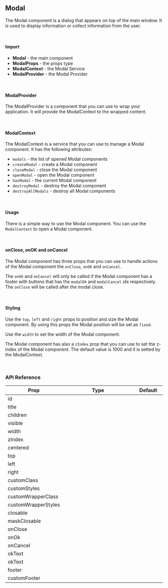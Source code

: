 ## Modal

The Modal component is a dialog that appears on top of the main window. It is used to display information or collect information from the user.

<div><LeSourceButton url="https://github.com/hiimlex/leux/tree/main/src/components/Modal"></LeSourceButton></div>

<br />

#### Import

<div>
<ModalImportPreview>
</ModalImportPreview>
</div>

- **Modal** - the main component
- **ModalProps** - the props type
- **ModalContext** - the Modal Service
- **ModalProvider** - the Modal Provider

<br />

#### ModalProvider

The ModalProvider is a component that you can use to wrap your application. It will provide the ModalContext to the wrapped content.

<div>
<ModalProviderPreview>
</ModalProviderPreview>
</div>

<br />

#### ModalContext

The ModalContext is a service that you can use to manage a Modal component. It has the following attributes:

- `modals` - the list of opened Modal components
- `createModal` - create a Modal component
- `closeModal` - close the Modal component
- `openModal` - open the Modal component
- `hasModal` - the current Modal component
- `destroyModal` - destroy the Modal component
- `destroyAllModals` - destroy all Modal components

<div>
<ModalContextPreview>
</ModalContextPreview>
</div>

<br />

#### Usage

There is a simple way to use the Modal component. You can use the `ModalContext` to open a Modal component.

<div>
<ModalUsagePreview>
</ModalUsagePreview>
<div>

<br />

#### onClose, onOK and onCancel

The Modal component has three props that you can use to handle actions of the Modal component the `onClose`, `onOK` and `onCancel`.

The `onOk` and `onCancel` will only be called if the Modal component has a footer with buttons that has the `modalOk` and `modalCancel` ids respectively. The `onClose` will be called after the modal close.

<div>
<ModalActionsPreview>
</ModalActionsPreview>
</div>

<br />

#### Styling

Use the `top`, `left` and `right` props to position and size the Modal component. By using this props the Modal position will be set as `fixed`.

<div>
<ModalPositionPreview>
</ModalPositionPreview>
</div>

Use the `width` to set the width of the Modal component.

<div>
<ModalSizePreview>
</ModalSizePreview>
</div>

The Modal component has also a `zIndex` prop that you can use to set the z-index of the Modal component. The default value is 1000 and it is setted by the ModalContext.

<br />

### API Reference

<div>
<table>
<thead>
<tr>
<th width="20%">Prop</th>
<th width="60%">Type</th>
<th width="20%">Default</th>
</tr>
</thead>
<tbody>
<tr>
<td><RequiredProp>id</RequiredProp></td>
<td><LeHighlighter language="tsx" code="string" style="soft" copy="'off'"></LeHighlighter></td>
<td><LeHighlighter language="tsx" code="null" style="soft" copy="'off'"></LeHighlighter></td>
</tr>
<tr>
<tr>
<td><RequiredProp>title</RequiredProp></td>
<td><LeHighlighter language="tsx" code="string" style="soft" copy="'off'"></LeHighlighter></td>
<td><LeHighlighter language="tsx" code="null" style="soft" copy="'off'"></LeHighlighter></td>
</tr>
<tr>
<td>children</td>
<td><LeHighlighter language="tsx" code="React.ReactNode" style="soft" copy="'off'"></LeHighlighter></td>
<td><LeHighlighter language="tsx" code="null" style="soft" copy="'off'"></LeHighlighter></td>
</tr>
<tr>
<td>visible</td>
<td><LeHighlighter language="tsx" code="boolean" style="soft" copy="'off'"></LeHighlighter></td>
<td><LeHighlighter language="tsx" code="true" style="soft" copy="'off'"></LeHighlighter></td>
</tr>
<tr>
<td>width</td>
<td><LeHighlighter language="tsx" code="React.CSSProperties['width']" style="soft" copy="'off'"></LeHighlighter></td>
<td><LeHighlighter language="tsx" code="'45%'" style="soft" copy="'off'"></LeHighlighter></td>
</tr>
<tr>
<td>zIndex</td>
<td><LeHighlighter language="tsx" code="React.CSSProperties['zIndex']" style="soft" copy="'off'"></LeHighlighter></td>
<td><LeHighlighter language="tsx" code="1000" style="soft" copy="'off'"></LeHighlighter></td>
</tr>
<tr>
<td>centered</td>
<td><LeHighlighter language="tsx" code="boolean" style="soft" copy="'off'"></LeHighlighter></td>
<td><LeHighlighter language="tsx" code="true" style="soft" copy="'off'"></LeHighlighter></td>
</tr>
<tr>
<td>top</td>
<td><LeHighlighter language="tsx" code="React.CSSProperties['top']" style="soft" copy="'off'"></LeHighlighter></td>
<td><LeHighlighter language="tsx" code="null" style="soft" copy="'off'"></LeHighlighter></td>
</tr>
<tr>
<td>left</td>
<td><LeHighlighter language="tsx" code="React.CSSProperties['left']" style="soft" copy="'off'"></LeHighlighter></td>
<td><LeHighlighter language="tsx" code="null" style="soft" copy="'off'"></LeHighlighter></td>
</tr>
<tr>
<td>right</td>
<td><LeHighlighter language="tsx" code="React.CSSProperties['right']" style="soft" copy="'off'"></LeHighlighter></td>
<td><LeHighlighter language="tsx" code="null" style="soft" copy="'off'"></LeHighlighter></td>
</tr>
<tr>
<td>customClass</td>
<td><LeHighlighter language="tsx" code="string" style="soft" copy="'off'"></LeHighlighter></td>
<td><LeHighlighter language="tsx" code="null" style="soft" copy="'off'"></LeHighlighter></td>
</tr>
<tr>
<td>customStyles</td>
<td><LeHighlighter language="tsx" code="React.CSSProperties" style="soft" copy="'off'"></LeHighlighter></td>
<td><LeHighlighter language="tsx" code="null" style="soft" copy="'off'"></LeHighlighter></td>
</tr>
<tr>
<td>customWrapperClass</td>
<td><LeHighlighter language="tsx" code="string" style="soft" copy="'off'"></LeHighlighter></td>
<td><LeHighlighter language="tsx" code="null" style="soft" copy="'off'"></LeHighlighter></td>
</tr>
<tr>
<td>customWrapperStyles</td>
<td><LeHighlighter language="tsx" code="React.CSSProperties" style="soft" copy="'off'"></LeHighlighter></td>
<td><LeHighlighter language="tsx" code="null" style="soft" copy="'off'"></LeHighlighter></td>
</tr>
<tr>
<td>closable</td>
<td><LeHighlighter language="tsx" code="boolean" style="soft" copy="'off'"></LeHighlighter></td>
<td><LeHighlighter language="tsx" code="true" style="soft" copy="'off'"></LeHighlighter></td>
</tr>
<tr>
<td>maskClosable</td>
<td><LeHighlighter language="tsx" code="boolean" style="soft" copy="'off'"></LeHighlighter></td>
<td><LeHighlighter language="tsx" code="true" style="soft" copy="'off'"></LeHighlighter></td>
</tr>
<tr>
<td>onClose</td>
<td><LeHighlighter language="tsx" code="() => void" style="soft" copy="'off'"></LeHighlighter></td>
<td><LeHighlighter language="tsx" code="null" style="soft" copy="'off'"></LeHighlighter></td>
</tr>
<tr>
<td>onOk</td>
<td><LeHighlighter language="tsx" code="ModalFooterFunction | (id:string, onClose: () => void) => void" style="soft" copy="'off'"></LeHighlighter></td>
<td><LeHighlighter language="tsx" code="null" style="soft" copy="'off'"></LeHighlighter></td>
</tr>
<tr>
<td>onCancel</td>
<td><LeHighlighter language="tsx" code="ModalFooterFunction | (id:string, onClose: () => void) => void" style="soft" copy="'off'"></LeHighlighter></td>
<td><LeHighlighter language="tsx" code="null" style="soft" copy="'off'"></LeHighlighter></td>
</tr>
<tr>
<td>okText</td>
<td><LeHighlighter language="tsx" code="string" style="soft" copy="'off'"></LeHighlighter></td>
<td><LeHighlighter language="tsx" code="'Ok'" style="soft" copy="'off'"></LeHighlighter></td>
</tr>
<tr>
<td>okText</td>
<td><LeHighlighter language="tsx" code="string" style="soft" copy="'off'"></LeHighlighter></td>
<td><LeHighlighter language="tsx" code="'Cancel'" style="soft" copy="'off'"></LeHighlighter></td>
</tr>
<tr>
<td>footer</td>
<td><LeHighlighter language="tsx" code="ModalFooterProps | ButtonProps[] | null" style="soft" copy="'off'"></LeHighlighter></td>
<td><LeHighlighter language="tsx" code="DEFAULT_BUTTON_PROPS" style="soft" copy="'off'"></LeHighlighter></td>
</tr>
<tr>
<td>customFooter</td>
<td><LeHighlighter language="tsx" code="React.ReactNode" style="soft" copy="'off'"></LeHighlighter></td>
<td><LeHighlighter language="tsx" code="null" style="soft" copy="'off'"></LeHighlighter></td>
</tr>
</tbody>
</table>
</div>

<br />

